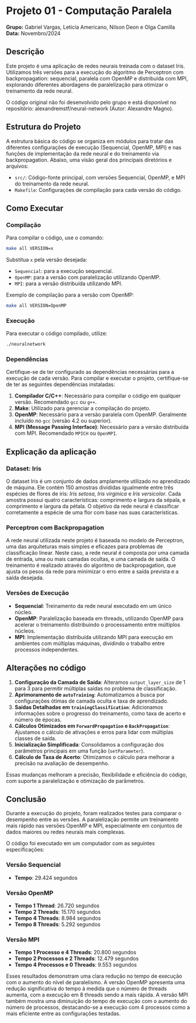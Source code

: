 
# Projeto 01 - Computação Paralela

**Grupo:** Gabriel Vargas, Leticia Americano, Nilson Deon e Olga Camilla  
**Data:** Novembro/2024  

## Descrição
Este projeto é uma aplicação de redes neurais treinada com o dataset Iris. Utilizamos três versões para a execução do algoritmo de Perceptron com backpropagation: sequencial, paralela com OpenMP e distribuída com MPI, explorando diferentes abordagens de paralelização para otimizar o treinamento da rede neural.

O código original não foi desenvolvido pelo grupo e está disponível no repositório: alexandremstf/neural-network (Autor: Alexandre Magno).

## Estrutura do Projeto
A estrutura básica do código se organiza em módulos para tratar das diferentes configurações de execução (Sequencial, OpenMP, MPI) e nas funções de implementação da rede neural e do treinamento via backpropagation. Abaixo, uma visão geral dos principais diretórios e arquivos:

- `src/`: Código-fonte principal, com versões Sequencial, OpenMP, e MPI do treinamento da rede neural.
- `Makefile`: Configurações de compilação para cada versão do código.

## Como Executar
### Compilação
Para compilar o código, use o comando:

```bash
make all VERSION=x
```

Substitua `x` pela versão desejada:
- `Sequencial`: para a execução sequencial.
- `OpenMP`: para a versão com paralelização utilizando OpenMP.
- `MPI`: para a versão distribuída utilizando MPI.

Exemplo de compilação para a versão com OpenMP:

```bash
make all VERSION=OpenMP
```

### Execução
Para executar o código compilado, utilize:

```bash
./neuralnetwork
```

### Dependências
Certifique-se de ter configurado as dependências necessárias para a execução de cada versão. Para compilar e executar o projeto, certifique-se de ter as seguintes dependências instaladas:

1. **Compilador C/C++**: Necessário para compilar o código em qualquer versão. Recomendado `gcc` ou `g++`.
2. **Make**: Utilizado para gerenciar a compilação do projeto.
3. **OpenMP**: Necessário para a versão paralela com OpenMP. Geralmente incluído no `gcc` (versão 4.2 ou superior).
4. **MPI (Message Passing Interface)**: Necessário para a versão distribuída com MPI. Recomendado `MPICH` ou `OpenMPI`.

## Explicação da aplicação
### Dataset: Iris
O dataset Iris é um conjunto de dados amplamente utilizado no aprendizado de máquina. Ele contém 150 amostras divididas igualmente entre três espécies de flores de íris: *Iris setosa*, *Iris virginica* e *Iris versicolor*. Cada amostra possui quatro características: comprimento e largura da sépala, e comprimento e largura da pétala. O objetivo da rede neural é classificar corretamente a espécie de uma flor com base nas suas características.

### Perceptron com Backpropagation
A rede neural utilizada neste projeto é baseada no modelo de Perceptron, uma das arquiteturas mais simples e eficazes para problemas de classificação linear. Neste caso, a rede neural é composta por uma camada de entrada, uma ou mais camadas ocultas, e uma camada de saída. O treinamento é realizado através do algoritmo de backpropagation, que ajusta os pesos da rede para minimizar o erro entre a saída prevista e a saída desejada.

### Versões de Execução
- **Sequencial**: Treinamento da rede neural executado em um único núcleo.
- **OpenMP**: Paralelização baseada em threads, utilizando OpenMP para acelerar o treinamento distribuindo o processamento entre múltiplos núcleos.
- **MPI**: Implementação distribuída utilizando MPI para execução em ambientes com múltiplas máquinas, dividindo o trabalho entre processos independentes.

## Alterações no código

1. **Configuração da Camada de Saída**: Alteramos `output_layer_size` de 1 para 3 para permitir múltiplas saídas no problema de classificação.
2. **Aprimoramento de `autoTraining`**: Automatizamos a busca por configurações ótimas de camada oculta e taxa de aprendizado.
3. **Saídas Detalhadas em `trainingClassification`**: Adicionamos informações sobre o progresso do treinamento, como taxa de acerto e número de épocas.
4. **Cálculos Otimizados em `ForwardPropagation` e `BackPropagation`**: Ajustamos o cálculo de ativações e erros para lidar com múltiplas classes de saída.
5. **Inicialização Simplificada**: Consolidamos a configuração dos parâmetros principais em uma função (`setParameter`).
6. **Cálculo de Taxa de Acerto**: Otimizamos o cálculo para melhorar a precisão na avaliação de desempenho.

Essas mudanças melhoram a precisão, flexibilidade e eficiência do código, com suporte a paralelização e otimização de parâmetros.

## Conclusão 
Durante a execução do projeto, foram realizados testes para comparar o desempenho entre as versões. A paralelização permite um treinamento mais rápido nas versões OpenMP e MPI, especialmente em conjuntos de dados maiores ou redes neurais mais complexas.

O código foi executado em um computador com as seguintes especificações:

### Versão Sequencial

- **Tempo**: 29.424 segundos

### Versão OpenMP

- **Tempo 1 Thread**: 26.720 segundos
- **Tempo 2 Threads**: 15.170 segundos
- **Tempo 4 Threads**: 8.984 segundos
- **Tempo 8 Threads**: 5.292 segundos

### Versão MPI

- **Tempo 1 Processo e 4 Threads**: 20.800 segundos
- **Tempo 2 Processos e 2 Threads**: 12.479 segundos
- **Tempo 4 Processos e 0 Threads**: 9.553 segundos

Esses resultados demonstram uma clara redução no tempo de execução com o aumento do nível de paralelismo. A versão OpenMP apresenta uma redução significativa do tempo à medida que o número de threads aumenta, com a execução em 8 threads sendo a mais rápida. A versão MPI também mostra uma diminuição do tempo de execução com o aumento do número de processos, destacando-se a execução com 4 processos como a mais eficiente entre as configurações testadas.
